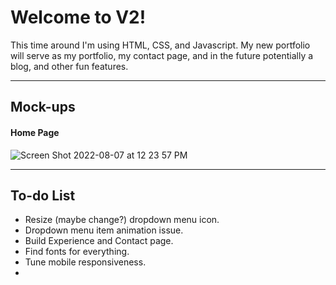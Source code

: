 # Welcome to V2!

This time around I'm using HTML, CSS, and Javascript. My new portfolio will serve as my portfolio, my contact page, and in the future potentially a blog, and other fun features.

<hr>

## Mock-ups

#### Home Page

![Screen Shot 2022-08-07 at 12 23 57 PM](https://user-images.githubusercontent.com/74014488/183305515-96c5f911-3ff0-4e74-a764-e520b5493992.png)

<hr>

## To-do List

<ul>
  <li> Resize (maybe change?) dropdown menu icon. </li>
  <li> Dropdown menu item animation issue. </li>
  <li> Build Experience and Contact page. </li>
  <li> Find fonts for everything. </li>
  <li> Tune mobile responsiveness. </li>
  <li>  </li>
</ul>

